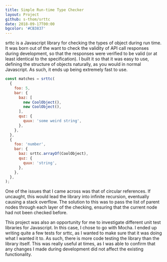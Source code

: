 ```yaml
---
title: Simple Run-time Type Checker
layout: Project
github: s-thom/srttc
date: 2018-09-17T00:00
bgcolor: '#CB3837'
---
```


srttc is a Javascript library for checking the types of object during run time. It was born out of the want to check the validity of API call responses during development, so that the responses were verified to be valid (or at least identical to the specification). I built it so that it was easy to use, defining the structure of objects naturally, as you would in normal Javascript. As such, it ends up being extremely fast to use.

```js
const matches = srttc(
  {
    foo: 5,
    bar: {
      baz: [
        new CoolObject(),
        new CoolObject(),
      ],
      quz: {
        quux: 'some weird string',
      },
    },
  },
  {
    foo: 'number',
    bar: {
      baz: srttc.arrayOf(CoolObject),
      quz: {
        quux: 'string',
      },
    },
  },
);
```

One of the issues that I came across was that of circular references. If uncaught, this would lead the library into infinite recursion, eventually causing a stack overflow. The solution to this was to pass the list of parent nodes through each layer of the checking, ensuring that the current node had not been checked before.

This project was also an opportunity for me to investigate different unit test libraries for Javascript. In this case, I chose to go with Mocha. I ended up writing quite a few tests for srttc, as I wanted to make sure that it was doing what I wanted it to. As such, there is more code testing the library than the library itself. This was really useful at times, as I was able to confirm that any changes I made during development did not affect the existing functionality.

<Link url="https://www.npmjs.com/package/srttc" title="NPM Package"></Link>
